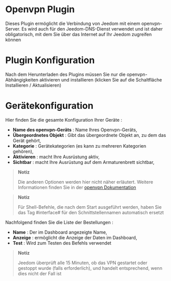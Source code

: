 # Openvpn Plugin

Dieses Plugin ermöglicht die Verbindung von Jeedom mit einem openvpn-Server. Es wird auch für den Jeedom-DNS-Dienst verwendet und ist daher obligatorisch, mit dem Sie über das Internet auf Ihr Jeedom zugreifen können

# Plugin Konfiguration

Nach dem Herunterladen des Plugins müssen Sie nur die openvpn-Abhängigkeiten aktivieren und installieren (klicken Sie auf die Schaltfläche Installieren / Aktualisieren)

# Gerätekonfiguration

Hier finden Sie die gesamte Konfiguration Ihrer Geräte :

-   **Name des openvpn-Geräts** : Name Ihres Openvpn-Geräts,
-   **Übergeordnetes Objekt** : Gibt das übergeordnete Objekt an, zu dem das Gerät gehört,
-   **Kategorie** : Gerätekategorien (es kann zu mehreren Kategorien gehören),
-   **Aktivieren** : macht Ihre Ausrüstung aktiv,
-   **Sichtbar** : macht Ihre Ausrüstung auf dem Armaturenbrett sichtbar,

> **Notiz**
>
> Die anderen Optionen werden hier nicht näher erläutert. Weitere Informationen finden Sie in der [openvpn Dokumentation](https://openvpn.net/index.php/open-source/documentation.html)

> **Notiz**
>
> Für Shell-Befehle, die nach dem Start ausgeführt werden, haben Sie das Tag #interface# für den Schnittstellennamen automatisch ersetzt

Nachfolgend finden Sie die Liste der Bestellungen :

-   **Name** : Der im Dashboard angezeigte Name,
-   **Anzeige** : ermöglicht die Anzeige der Daten im Dashboard,
-   **Test** : Wird zum Testen des Befehls verwendet

> **Notiz**
>
> Jeedom überprüft alle 15 Minuten, ob das VPN gestartet oder gestoppt wurde (falls erforderlich), und handelt entsprechend, wenn dies nicht der Fall ist
